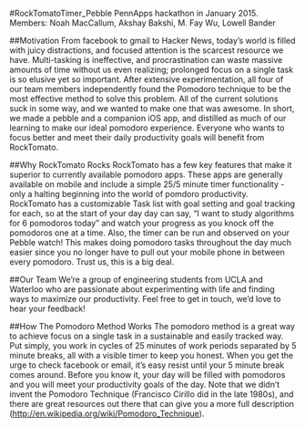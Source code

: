 #RockTomatoTimer_Pebble
PennApps hackathon in January 2015. 
Members: Noah MacCallum, Akshay Bakshi, M. Fay Wu, Lowell Bander

##Motivation
From facebook to gmail to Hacker News, today’s world is filled with juicy distractions, and focused attention is the scarcest resource we have. Multi-tasking is ineffective, and procrastination can waste massive amounts of time without us even realizing; prolonged focus on a single task is so elusive yet so important. After extensive experimentation, all four of our team members independently found the Pomodoro technique to be the most effective method to solve this problem. All of the current solutions suck in some way, and we wanted to make one that was awesome. In short, we made a pebble and a companion iOS app, and distilled as much of our learning to make our ideal pomodoro experience. Everyone who wants to focus better and meet their daily productivity goals will benefit from RockTomato.

##Why RockTomato Rocks
RockTomato has a few key features that make it superior to currently available pomodoro apps. These apps are generally available on mobile and include a simple 25/5 minute timer functionality - only a halting beginning into the world of pomdoro productivity. RockTomato has a customizable Task list with goal setting and goal tracking for each, so at the start of your day day can say, “I want to study algorithms for 6 pomodoros today” and watch your progress as you knock off the pomodoros one at a time. Also, the timer can be run and observed on your Pebble watch! This makes doing pomodoro tasks throughout the day much easier since you no longer have to pull out your mobile phone in between every pomodoro. Trust us, this is a big deal.

##Our Team
We’re a group of engineering students from UCLA and Waterloo who are passionate about experimenting with life and finding ways to maximize our productivity. Feel free to get in touch, we’d love to hear your feedback!

##How The Pomodoro Method Works
The pomodoro method is a great way to achieve focus on a single task in a sustainable and easily tracked way. Put simply, you work in cycles of 25 minutes of work periods separated by 5 minute breaks, all with a visible timer to keep you honest. When you get the urge to check facebook or email, it’s easy resist until your 5 minute break comes around. Before you know it, your day will be filled with pomodoros and you will meet your productivity goals of the day.
Note that we didn’t invent the Pomodoro Technique (Francisco Cirillo did in the late 1980s), and there are great resources out there that can give you a more full description (http://en.wikipedia.org/wiki/Pomodoro_Technique).
